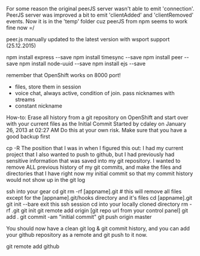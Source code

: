 For some reason the original peerJS server wasn't able to emit 'connection'. PeerJS server was improved a bit to emit 'clientAdded' and 'clientRemoved' events. Now it is in the 'temp' folder cuz peerJS from npm seems to work fine now =/

peer.js manually updated to the latest version with wsport support (25.12.2015)

npm install express --save
npm install timesync --save
npm install peer --save
npm install node-uuid --save
npm install ejs --save

remember that OpenShift works on 8000 port!

- files, store them in session
- voice chat, always active, condition of join. pass nicknames with streams
- constant nickname

How-to: Erase all history from a git repository on OpenShift and start over with your current files as the Initial Commit
Started by cdaley on January 26, 2013 at 02:27 AM
Do this at your own risk. Make sure that you have a good backup first

cp -R <old locally cloned repo directory> <new directory name>
The position that I was in when I figured this out: I had my current project that I also wanted to push to github, but I had previously had sensitive information that was saved into my git repository. I wanted to remove ALL previous history of my git commits, and make the files and directories that I have right now my initial commit so that my commit history would not show up in the git log

ssh into your gear
cd git
rm -rf [appname].git # this will remove all files except for the [appname].git/hooks directory and it's files
cd [appname].git
git init --bare
exit this ssh session
cd into your locally cloned directory
rm -rf .git
git init
git remote add origin [git repo url from your control panel]
git add .
git commit -am "initial commit"
git push origin master

You should now have a clean git log & git commit history, and you can add your github repository as a remote and git push to it now.

git remote add github <url to your github repo>